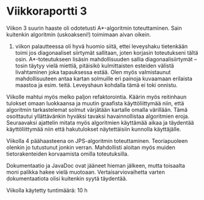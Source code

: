 # Viikkoraportti 3

Viikon 3 suurin haaste oli odotetusti A*-algoritmin toteuttaminen. Sain kuitenkin algoritmin (uskoakseni!) toimimaan aivan oikein.

1. viikon palautteessa oli hyvä huomio siitä, ettei leveyshaku tietenkään toimi jos diagonaaliset siirtymät sallitaan, joten korjasin toteutukseni tältä osin. A*-toteutukseen lisäsin mahdollisuuden sallia diagonaalisiirtymät – tosin täytyy vielä miettiä, pitäisikö kulmittaisten esteiden välistä livahtaminen joka tapauksessa estää. Olen myös valmistaunut mahdollisuuteen antaa kartan solmuille eri painoja kuvaamaan erilaista maastoa ja esim. teitä. Leveyshaun kohdalla tämä ei toki onnistu.

Viikolle mahtui myös melko paljon refaktorointia. Käärin myös reitinhaun tulokset omaan luokkaansa ja muutin graafista käyttöliittymää niin, että algoritmin tarkastelemat solmut värjätään kartalle omalla värillään. Tämä osoittautui yllättävänkin hyväksi tavaksi havainnollistaa algoritmien eroja. Seuraavaksi ajattelin mitata myös algoritmien käyttämää aikaa ja täydentää käyttöliittymää niin että hakutulokset näytettäisiin kunnolla käyttäjälle.

Viikolla 4 päähaasteena on JPS-algoritmin toteuttaminen. Teoriapuoleen olenkin jo tutustunut jonkin verran. Mahdollisti aloitan myös muiden tietorakenteiden korvaamista omilla toteutuksilla.

Dokumentaatio ja JavaDoc ovat jääneet hieman jälkeen, mutta toisaalta moni palikka hakee vielä muotoaan. Vertaisarviovaihetta varten dokumentaatiota olisi kuitenkin syytä täydentää.

Viikolla käytetty tuntimäärä: 10 h
